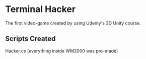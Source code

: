 # Terminal Hacker

The first video-game created by using Udemy's 3D Unity course.

## Scripts Created
Hacker.cs
(everything inside WM2000 was pre-made)
